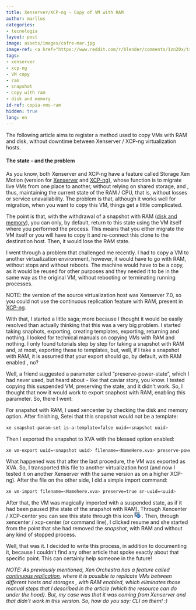 ```yaml
---
title: Xenserver/XCP-ng - Copy of VM with RAM
author: marllus
categories:
- tecnologia
layout: post
image: assets/images/cofre-mar.jpg
image-ref: <a href="https://www.reddit.com/r/blender/comments/1zn20x/treasure_chest_floating_in_the_ocean_it_turned/">Treasure chest floating in the ocean</a>
tags:
- xenserver
- xcp-ng
- VM copy
- ram
- snapshot
- Copy with ram
- disk and memory
id-ref: copia-vms-ram
hidden: true
lang: en
---
```


The following article aims to register a method used to copy VMs with RAM and disk, without downtime between Xenserver / XCP-ng virtualization hosts.

#### The state - and the problem

As you know, both Xenserver and XCP-ng have a feature called Storage Xen Motion (version for [Xenserver](https://docs.citrix.com/en-us/xenserver/7-1/vms/migrate.html) and [XCP-ng](https://xcp-ng.org/docs/updates.html#xcp-ng-7-5-7-6-and-live-migrations)), whose function is to migrate live VMs from one place to another, without relying on shared storage, and , thus, maintaining the current state of the RAM / CPU, that is, without losses or service unavailability. The problem is that, although it works well for migration, when you want to copy this VM, things get a little complicated.

The point is that, with the withdrawal of a snapshot with RAM ([disk and memory](https://docs.citrix.com/en-us/xencenter/7-1/vms-snapshots-about.html)), you can only, by default, return to this state using the VM itself where you performed the process. This means that you either migrate the VM itself or you will have to copy it and re-connect this clone to the destination host. Then, it would lose the RAM state.

I went through a problem that challenged me recently. I had to copy a VM to another virtualization environment, however, it would have to go with RAM, without stops and without reboots. The machine would have to be a copy, as it would be reused for other purposes and they needed it to be in the same way as the original VM, without rebooting or terminating running processes.

NOTE: the version of the source virtualization host was Xenserver 7.0, so you could not use the continuous replication feature with RAM, present in [XCP-ng](https://xen-orchestra.com/blog/devblog-6-backup-ram/).

With that, I started a little saga; more because I thought it would be easily resolved than actually thinking that this was a very big problem. I started taking snaphots, exporting, creating templates, exporting, returning and nothing. I looked for technical manuals on copying VMs with RAM and nothing. I only found tutorials step by step for taking a snapshot with RAM and, at most, exporting these to templates, but, well, if I take a snapshot with RAM, it is assumed that your export should go, by default, with RAM enabled , no?

Well, a friend suggested a parameter called “preserve-power-state”, which I had never used, but heard about - like that caviar story, you know. I tested copying this suspended VM, preserving the state, and it didn't work. So, I thought that now it would work to export snaphost with RAM, enabling this parameter. So, there I went:

For snapshot with RAM, I used xencenter by checking the disk and memory option. After finishing, Setei that this snapshot would not be a template:

```bash
xe snapshot-param-set is-a-template=false uuid=<snapshot uuid>
```

Then I exported the snapshot to XVA with the blessed option enabled:

```bash
xe vm-export uuid=<snapshot uuid> filename=<NameHere.xva> preserve-power-state=true 
```

What happened was that after the last procedure, the VM was exported as XVA. So, I transported this file to another virtualization host (and now I tested it on another Xenserver with the same version as on a higher XCP-ng). After the file on the other side, I did a simple import command:

```bash
xe vm-import filename=<Namehere.xva> preserve=true sr-uuid=<uuid>
```

After that, the VM was magically imported with a suspended state, as if it had been paused (the state of the snapshot with RAM). Through Xencenter / XCP-center you can see this state through this icon <img src="/assets/images/suspended.png"> . Then, through xencenter / xcp-center (or command line), I clicked resume and she started from the point that she had removed the *snapshot*, with RAM and without any kind of stopped process.

Well, that was it. I decided to write this process, in addition to documenting it, because I couldn't find any other article that spoke exactly about that specific point. This can certainly help someone in the future!

*NOTE: As previously mentioned, Xen Orchestra has a feature called [continuous replication](https://xen-orchestra.com/blog/devblog-6-backup-ram/), where it is possible to replicate VMs between different hosts and storages , with RAM enabled, which eliminates those manual steps that I described in the article (which the resource can do under the hood). But, my case was that it was coming from Xenserver and that didn't work in this version. So, how do you say: CLI on them! :)*
